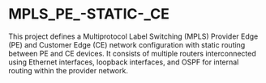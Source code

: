 # MPLS_PE_-STATIC-_CE
This project defines a Multiprotocol Label Switching (MPLS) Provider Edge (PE) and Customer Edge (CE) network configuration with static routing between PE and CE devices. It consists of multiple routers interconnected using Ethernet interfaces, loopback interfaces, and OSPF for internal routing within the provider network.
